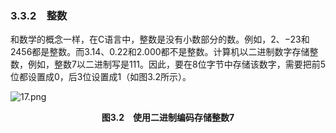 ### 3.3.2　整数

和数学的概念一样，在C语言中，整数是没有小数部分的数。例如，2、−23和2456都是整数。而3.14、0.22和2.000都不是整数。计算机以二进制数字存储整数，例如，整数7以二进制写是111。因此，要在8位字节中存储该数字，需要把前5位都设置成0，后3位设置成1（如图3.2所示）。

![17.png](./images/17.png)
<center class="my_markdown"><b class="my_markdown">图3.2　使用二进制编码存储整数7</b></center>

